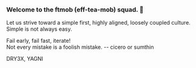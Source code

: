 ### Welcome to the ftmob (eff-tea-mob) squad. 👋

Let us strive toward a simple first, highly aligned, loosely coupled culture. Simple is not always easy.

Fail early, fail fast, iterate!   
Not every mistake is a foolish mistake. -- cicero or sumthin

DRY3X, YAGNI
